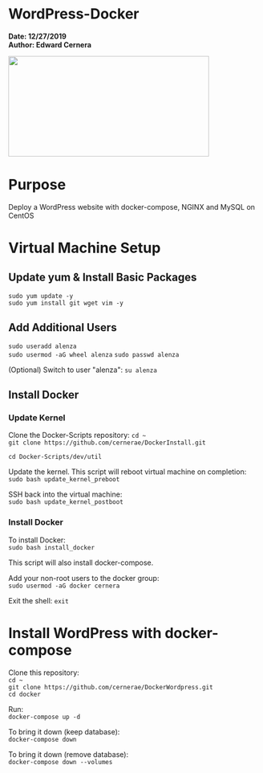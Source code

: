 # WordPress-Docker

**Date: 12/27/2019**  
**Author: Edward Cernera**

<img src="https://stephenafamo.com/blog/wp-content/uploads/2017/03/docker-wordpress.png" data-canonical-src="https://stephenafamo.com/blog/wp-content/uploads/2017/03/docker-wordpress.png" width="400" height="200" />

# Purpose
Deploy a WordPress website with docker-compose, NGINX and MySQL on CentOS

# Virtual Machine Setup
## Update yum & Install Basic Packages
`sudo yum update -y`  
`sudo yum install git wget vim -y`

## Add Additional Users
`sudo useradd alenza`  
`sudo usermod -aG wheel alenza`
`sudo passwd alenza`

(Optional) Switch to user "alenza": `su alenza`

## Install Docker
### Update Kernel

Clone the Docker-Scripts repository:
`cd ~`  
`git clone https://github.com/cernerae/DockerInstall.git`

`cd Docker-Scripts/dev/util`

Update the kernel. This script will reboot virtual machine on completion:  
`sudo bash update_kernel_preboot`

SSH back into the virtual machine:  
`sudo bash update_kernel_postboot`

### Install Docker

To install Docker:  
`sudo bash install_docker`

This script will also install docker-compose.

Add your non-root users to the docker group:  
`sudo usermod -aG docker cernera`

Exit the shell:
`exit`

# Install WordPress with docker-compose

Clone this repository:  
`cd ~`  
`git clone https://github.com/cernerae/DockerWordpress.git`  
`cd docker`

Run:  
`docker-compose up -d`

To bring it down (keep database):  
`docker-compose down`

To bring it down (remove database):  
`docker-compose down --volumes`
